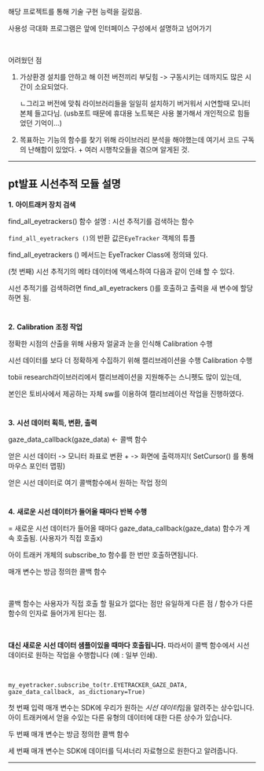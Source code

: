 해당 프로젝트를 통해 기술 구현 능력을 길렀음.

사용성 극대화 프로그램은 앞에 인터페이스 구성에서 설명하고 넘어가기

​    

어려웠던 점

1. 가상환경 설치를 안하고 해 이전 버전끼리 부딪힘 -> 구동시키는 데까지도 많은 시간이 소요되었다.

   ㄴ그리고 버전에 맞춰 라이브러리들을 일일히 설치하기 버거워서 시연할때 모니터 본체 들고다님. (usb포트 때문에 휴대용 노트북은 사용 불가해서 개인적으로 힘들었던 기억이...)

2. 목표하는 기능의 함수를 찾기 위해 라이브러리 분석을 해야했는데 여기서 코드 구독의 난해함이 있었다. + 여러 시행착오들을 겪으며 알게된 것.

---

## pt발표 시선추적 모듈 설명

**1.**  **아이트래커 장치 검색** 

find_all_eyetrackers() 함수 설명 : 시선 추적기를 검색하는 함수

`find_all_eyetrackers ()`의 반환 값은`EyeTracker` 객체의 튜플

find_all_eyetrackers () 메서드는 EyeTracker  Class에 정의돼 있다.

(첫 번째) 시선 추적기의 메타 데이터에 액세스하여 다음과 같이 인쇄 할 수 있다.

시선 추적기를 검색하려면 find_all_eyetrackers ()를 호출하고 출력을 새 변수에 할당하면 됨.

#

**2.**  **Calibration** **조정 작업**

정확한 시점의 산출을 위해 사용자 얼굴과 눈을 인식해 Calibration 수행

시선 데이터를 보다 더 정확하게 수집하기 위해 캘리브레이션을 수행  Calibration 수행

tobii research라이브러리에서  캘리브레이션을 지원해주는 스니펫도 많이 있는데,

본인은 토비사에서 제공하는 자체 sw를 이용하여 캘리브레이션 작업을 진행하였다.

#

**3.**  **시선 데이터 획득, 변환, 출력**

gaze_data_callback(gaze_data) <- 콜백 함수

얻은 시선 데이터 -> 모니터 좌표로 변환 + -> 화면에 출력까지!( SetCursor() 를 통해 마우스 포인터 맵핑)

얻은 시선 데이터로 여기 콜백함수에서 원하는 작업 정의

#

**4.**  **새로운 시선 데이터가 들어올 때마다 반복 수행**

= 새로운 시선 데이터가 들어올 때마다 gaze_data_callback(gaze_data) 함수가 계속 호출됨. (사용자가 직접 호출x)

아이 트래커 개체의 subscribe_to 함수를 한 번만 호출하면됩니다.

매개 변수는 방금 정의한 콜백 함수

​    

콜백 함수는 사용자가 직접 호출 할 필요가 없다는 점만 유일하게 다른 점 / 함수가 다른 함수의 인자로 들어가게 된다는 점.

​    

**대신 새로운 시선 데이터 샘플이있을 때마다 호출됩니다.** 따라서이 콜백 함수에서 시선 데이터로 원하는 작업을 수행합니다 (예 : 일부 인쇄).

​    

```-
my_eyetracker.subscribe_to(tr.EYETRACKER_GAZE_DATA, gaze_data_callback, as_dictionary=True)
```

첫 번째 입력 매개 변수는 SDK에 우리가 원하는 *시선 데이터*임을 알려주는 상수입니다. 아이 트래커에서 얻을 수있는 다른 유형의 데이터에 대한 다른 상수가 있습니다. 

두 번째 매개 변수는 방금 정의한 콜백 함수

세 번째 매개 변수는 SDK에 데이터를 딕셔너리 자료형으로 원한다고 알려줍니다.

---